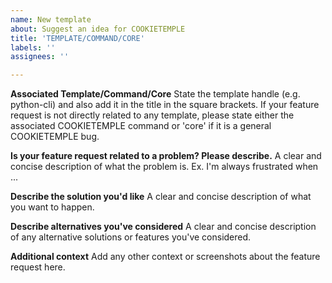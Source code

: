 ```yaml
---
name: New template
about: Suggest an idea for COOKIETEMPLE
title: 'TEMPLATE/COMMAND/CORE'
labels: ''
assignees: ''

---
```


**Associated Template/Command/Core**
State the template handle (e.g. python-cli) and also add it in the title in the square brackets.
If your feature request is not directly related to any template, please state either the associated COOKIETEMPLE command or 'core' if it is a general COOKIETEMPLE bug.

**Is your feature request related to a problem? Please describe.**
A clear and concise description of what the problem is. Ex. I'm always frustrated when ...

**Describe the solution you'd like**
A clear and concise description of what you want to happen.

**Describe alternatives you've considered**
A clear and concise description of any alternative solutions or features you've considered.

**Additional context**
Add any other context or screenshots about the feature request here.
